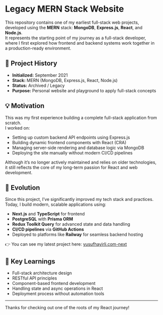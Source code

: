 # Legacy MERN Stack Website

This repository contains one of my earliest full-stack web projects, developed using the **MERN** stack: **MongoDB**, **Express.js**, **React**, and **Node.js**.  
It represents the starting point of my journey as a full-stack developer, where I first explored how frontend and backend systems work together in a production-ready environment.

## 📅 Project History

- **Initialized:** September 2021  
- **Stack:** MERN (MongoDB, Express.js, React, Node.js)  
- **Status:** Archived / Legacy  
- **Purpose:** Personal website and playground to apply full-stack concepts

## 💡 Motivation

This was my first experience building a complete full-stack application from scratch.  
I worked on:
- Setting up custom backend API endpoints using Express.js
- Building dynamic frontend components with React (CRA)
- Managing server-side rendering and database logic via MongoDB
- Deploying the site manually without modern CI/CD pipelines

Although it’s no longer actively maintained and relies on older technologies, it still reflects the core of my long-term passion for React and web development.

## 🚀 Evolution

Since this project, I’ve significantly improved my tech stack and practices.  
Today, I build modern, scalable applications using:
- **Next.js** and **TypeScript** for frontend
- **PostgreSQL** with **Prisma ORM**
- **Redux Toolkit Query** for advanced state and data handling
- **CI/CD pipelines** via **GitHub Actions**
- Deployed to platforms like **Railway** for seamless backend hosting

👉 You can see my latest project here: [yusufhayirli.com-next](https://github.com/yusufhayirli/yusufhayirli.com-next)

## 🧠 Key Learnings

- Full-stack architecture design
- RESTful API principles
- Component-based frontend development
- Handling state and async operations in React
- Deployment process without automation tools

---

Thanks for checking out one of the roots of my React journey!
